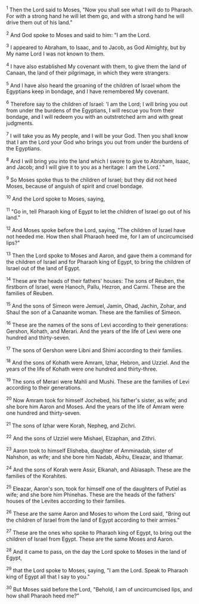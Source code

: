 <sup>1</sup> 
Then the Lord said to Moses, "Now you shall see what I will do to Pharaoh. For with a strong hand he will let them go, and with a strong hand he will drive them out of his land." 

<sup>2</sup> 
And God spoke to Moses and said to him: "I am the Lord. 

<sup>3</sup> 
I appeared to Abraham, to Isaac, and to Jacob, as God Almighty, but by My name Lord I was not known to them. 

<sup>4</sup> 
I have also established My covenant with them, to give them the land of Canaan, the land of their pilgrimage, in which they were strangers. 

<sup>5</sup> 
And I have also heard the groaning of the children of Israel whom the Egyptians keep in bondage, and I have remembered My covenant. 

<sup>6</sup> 
Therefore say to the children of Israel: 'I am the Lord; I will bring you out from under the burdens of the Egyptians, I will rescue you from their bondage, and I will redeem you with an outstretched arm and with great judgments. 

<sup>7</sup> 
I will take you as My people, and I will be your God. Then you shall know that I am the Lord your God who brings you out from under the burdens of the Egyptians. 

<sup>8</sup> 
And I will bring you into the land which I swore to give to Abraham, Isaac, and Jacob; and I will give it to you as a heritage: I am the Lord.' " 

<sup>9</sup> 
So Moses spoke thus to the children of Israel; but they did not heed Moses, because of anguish of spirit and cruel bondage. 

<sup>10</sup> 
And the Lord spoke to Moses, saying, 

<sup>11</sup> 
"Go in, tell Pharaoh king of Egypt to let the children of Israel go out of his land." 

<sup>12</sup> 
And Moses spoke before the Lord, saying, "The children of Israel have not heeded me. How then shall Pharaoh heed me, for I am of uncircumcised lips?" 

<sup>13</sup> 
Then the Lord spoke to Moses and Aaron, and gave them a command for the children of Israel and for Pharaoh king of Egypt, to bring the children of Israel out of the land of Egypt.

<sup>14</sup> 
These are the heads of their fathers' houses: The sons of Reuben, the firstborn of Israel, were Hanoch, Pallu, Hezron, and Carmi. These are the families of Reuben. 

<sup>15</sup> 
And the sons of Simeon were Jemuel, Jamin, Ohad, Jachin, Zohar, and Shaul the son of a Canaanite woman. These are the families of Simeon. 

<sup>16</sup> 
These are the names of the sons of Levi according to their generations: Gershon, Kohath, and Merari. And the years of the life of Levi were one hundred and thirty-seven. 

<sup>17</sup> 
The sons of Gershon were Libni and Shimi according to their families. 

<sup>18</sup> 
And the sons of Kohath were Amram, Izhar, Hebron, and Uzziel. And the years of the life of Kohath were one hundred and thirty-three. 

<sup>19</sup> 
The sons of Merari were Mahli and Mushi. These are the families of Levi according to their generations. 

<sup>20</sup> 
Now Amram took for himself Jochebed, his father's sister, as wife; and she bore him Aaron and Moses. And the years of the life of Amram were one hundred and thirty-seven. 

<sup>21</sup> 
The sons of Izhar were Korah, Nepheg, and Zichri. 

<sup>22</sup> 
And the sons of Uzziel were Mishael, Elzaphan, and Zithri. 

<sup>23</sup> 
Aaron took to himself Elisheba, daughter of Amminadab, sister of Nahshon, as wife; and she bore him Nadab, Abihu, Eleazar, and Ithamar. 

<sup>24</sup> 
And the sons of Korah were Assir, Elkanah, and Abiasaph. These are the families of the Korahites. 

<sup>25</sup> 
Eleazar, Aaron's son, took for himself one of the daughters of Putiel as wife; and she bore him Phinehas. These are the heads of the fathers' houses of the Levites according to their families. 

<sup>26</sup> 
These are the same Aaron and Moses to whom the Lord said, "Bring out the children of Israel from the land of Egypt according to their armies." 

<sup>27</sup> 
These are the ones who spoke to Pharaoh king of Egypt, to bring out the children of Israel from Egypt. These are the same Moses and Aaron.

<sup>28</sup> 
And it came to pass, on the day the Lord spoke to Moses in the land of Egypt, 

<sup>29</sup> 
that the Lord spoke to Moses, saying, "I am the Lord. Speak to Pharaoh king of Egypt all that I say to you." 

<sup>30</sup> 
But Moses said before the Lord, "Behold, I am of uncircumcised lips, and how shall Pharaoh heed me?"